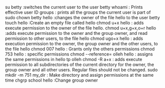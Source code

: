 su betty :switches the current user to the user betty
whoami : Prints effective user ID
groups : prints all the groups the current user is part of
sudo chown betty hello :changes the owner of the file hello to the user betty
touch hello :Create an empty file called hello
chmod u+x hello : adds execute permission to the owner of the file hello.
chmod u+x,g+x,o+r hello :adds execute permission to the owner and the group owner, and read permission to other users, to the file hello
chmod ugo+x hello :  adds execution permission to the owner, the group owner and the other users, to the file hello
chmod 007 hello : Grants only the others permissions
chmod 753 hello : specific permissions
chmod --reference= olleh hello : assigns the same permissions in hello tp olleh
chmod -R a+x : adds execute permission to all subdirectories of the current directory for the owner, the group owner and all other users. Regular files should not be changed.
sudo mkdir -m 751 my_dir : Make directory and assign permissions at the same time
chgrp school hello :Change group owner
